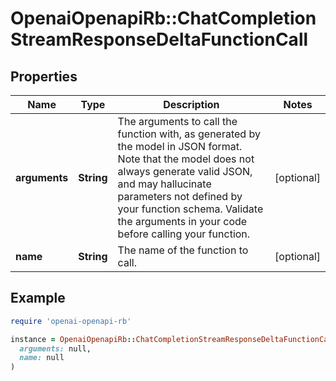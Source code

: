# OpenaiOpenapiRb::ChatCompletionStreamResponseDeltaFunctionCall

## Properties

| Name | Type | Description | Notes |
| ---- | ---- | ----------- | ----- |
| **arguments** | **String** | The arguments to call the function with, as generated by the model in JSON format. Note that the model does not always generate valid JSON, and may hallucinate parameters not defined by your function schema. Validate the arguments in your code before calling your function. | [optional] |
| **name** | **String** | The name of the function to call. | [optional] |

## Example

```ruby
require 'openai-openapi-rb'

instance = OpenaiOpenapiRb::ChatCompletionStreamResponseDeltaFunctionCall.new(
  arguments: null,
  name: null
)
```

